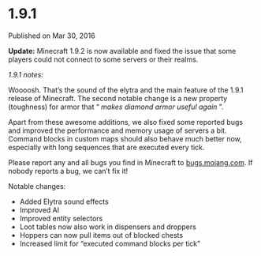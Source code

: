 # 1.9.1
Published on Mar 30, 2016

**Update:** Minecraft 1.9.2 is now available and fixed the issue that some
players could not connect to some servers or their realms.

_1.9.1 notes:_

Woooosh. That’s the sound of the elytra and the main feature of the 1.9.1
release of Minecraft. The second notable change is a new property (toughness)
for armor that “ _makes diamond armor useful again_ ”.

Apart from these awesome additions, we also fixed some reported bugs and
improved the performance and memory usage of servers a bit. Command blocks in
custom maps should also behave much better now, especially with long sequences
that are executed every tick.

Please report any and all bugs you find in Minecraft to
[bugs.mojang.com](https://bugs.mojang.com). If nobody reports a bug, we can’t
fix it!

Notable changes:

  * Added Elytra sound effects
  * Improved AI
  * Improved entity selectors
  * Loot tables now also work in dispensers and droppers
  * Hoppers can now pull items out of blocked chests
  * Increased limit for “executed command blocks per tick”


